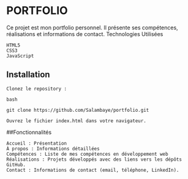 # PORTFOLIO 
Ce projet est mon portfolio personnel. Il présente ses compétences, réalisations et informations de contact.
Technologies Utilisées

    HTML5
    CSS3
    JavaScript

## Installation

    Clonez le repository :

    bash

    git clone https://github.com/Salambaye/portfolio.git

    Ouvrez le fichier index.html dans votre navigateur.

##Fonctionnalités

    Accueil : Présentation
    À propos : Informations détaillées
    Compétences : Liste de mes compétences en développement web
    Réalisations : Projets développés avec des liens vers les dépôts GitHub.
    Contact : Informations de contact (email, téléphone, LinkedIn).
